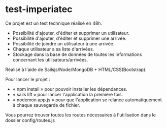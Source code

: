 # test-imperiatec

Ce projet est un test technique réalisé en 48h.

- Possibilité d'ajouter, d'éditer et supprimer un utilisateur.
- Possibilité d'ajouter, d'éditer et supprimer une arrivée.
- Possibilité de joindre un utilisateur à une arrivée.
- Chaque utilisateur a sa liste d'arrivées.
- Stockage dans la base de données de toutes les informations concernant les utilisateurs/arrivées.

Réalisé à l'aide de Sailsjs/Node/MongoDB + HTML/CSS(Bootstrap).


Pour lancer le projet : 

- « npm install » pour pouvoir installer les dépendances.
- « sails lift » pour lancer l'application la première fois.
- « nodemon app.js » pour que l'application se relance automatiquement à chaque sauvegarde de fichier.

Vous pourrez trouver toutes les routes nécessaires à l'utilisation dans le dossier config/routes.js



